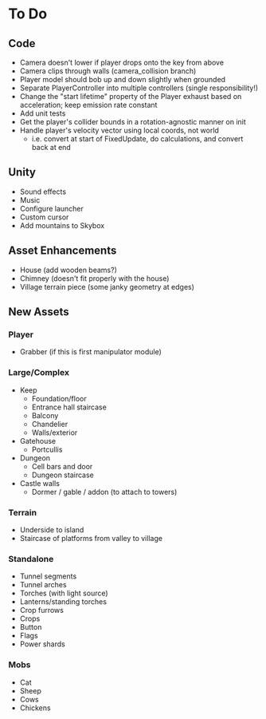 # To Do

## Code

 - Camera doesn't lower if player drops onto the key from above
 - Camera clips through walls (camera_collision branch)
 - Player model should bob up and down slightly when grounded
 - Separate PlayerController into multiple controllers (single responsibility!)
 - Change the "start lifetime" property of the Player exhaust based on acceleration; keep emission rate constant
 - Add unit tests
 - Get the player's collider bounds in a rotation-agnostic manner on init
 - Handle player's velocity vector using local coords, not world
   - i.e. convert at start of FixedUpdate, do calculations, and convert back at end

## Unity

 - Sound effects
 - Music
 - Configure launcher
 - Custom cursor
 - Add mountains to Skybox

## Asset Enhancements

 - House (add wooden beams?)
 - Chimney (doesn't fit properly with the house)
 - Village terrain piece (some janky geometry at edges)

## New Assets

### Player

 - Grabber (if this is first manipulator module)

### Large/Complex

 - Keep
   - Foundation/floor
   - Entrance hall staircase
   - Balcony
   - Chandelier
   - Walls/exterior
 - Gatehouse
   - Portcullis
 - Dungeon
   - Cell bars and door
   - Dungeon staircase
 - Castle walls
   - Dormer / gable / addon (to attach to towers)

### Terrain

 - Underside to island
 - Staircase of platforms from valley to village

### Standalone

 - Tunnel segments
 - Tunnel arches
 - Torches (with light source)
 - Lanterns/standing torches
 - Crop furrows
 - Crops
 - Button
 - Flags
 - Power shards

### Mobs

 - Cat
 - Sheep
 - Cows
 - Chickens
